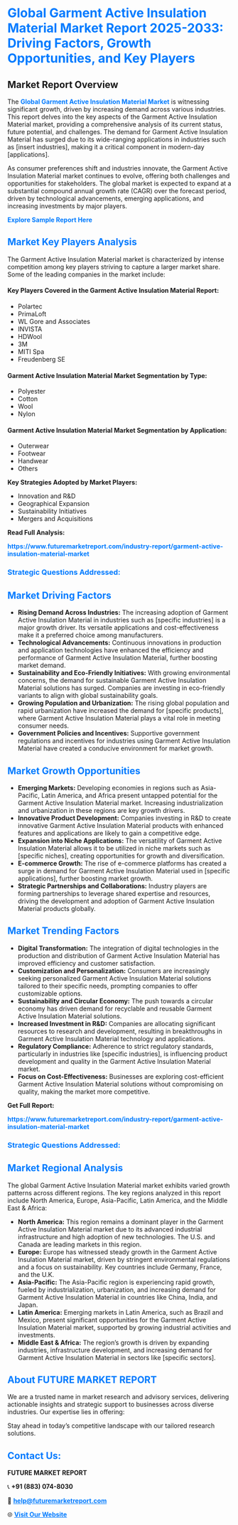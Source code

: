<h1 style="color: #007BFF;">Global Garment Active Insulation Material Market Report 2025-2033: Driving Factors, Growth Opportunities, and Key Players</h1>

<section id="overview">
<h2>Market Report Overview</h2>
<p>The <a href="https://www.futuremarketreport.com/industry-report/garment-active-insulation-material-market" style="color: #007BFF; text-decoration: none;"><strong>Global Garment Active Insulation Material Market</strong></a> is witnessing significant growth, driven by increasing demand across various industries. This report delves into the key aspects of the Garment Active Insulation Material market, providing a comprehensive analysis of its current status, future potential, and challenges. The demand for Garment Active Insulation Material has surged due to its wide-ranging applications in industries such as [insert industries], making it a critical component in modern-day [applications].</p>
<p>As consumer preferences shift and industries innovate, the Garment Active Insulation Material market continues to evolve, offering both challenges and opportunities for stakeholders. The global market is expected to expand at a substantial compound annual growth rate (CAGR) over the forecast period, driven by technological advancements, emerging applications, and increasing investments by major players.</p>
</section>

<section id="overview">
<p><a href="https://www.futuremarketreport.com/request-sample/reportId=53398" style="color: #007BFF; text-decoration: none;"><strong>Explore Sample Report Here</strong></a></p>
</section>

<section id="key-players">
<h2 style="color: #007BFF;">Market Key Players Analysis</h2>
<p>The Garment Active Insulation Material market is characterized by intense competition among key players striving to capture a larger market share. Some of the leading companies in the market include:</p>
<h4>Key Players Covered in the Garment Active Insulation Material Report:</h4>
<ul><li>Polartec</li><li>PrimaLoft</li><li>WL Gore and Associates</li><li>INVISTA</li><li>HDWool</li><li>3M</li><li>MITI Spa</li><li>Freudenberg SE</li></ul>
<h4>Garment Active Insulation Material Market Segmentation by Type:</h4>
<ul><li>Polyester</li><li>Cotton</li><li>Wool</li><li>Nylon</li></ul>

<h4>Garment Active Insulation Material Market Segmentation by Application:</h4>
<ul><li>Outerwear</li><li>Footwear</li><li>Handwear</li><li>Others</li></ul>
<p><strong>Key Strategies Adopted by Market Players:</strong></p>
<ul>
<li>Innovation and R&D</li>
<li>Geographical Expansion</li>
<li>Sustainability Initiatives</li>
<li>Mergers and Acquisitions</li>
</ul>
</section>

<section>
<p><strong>Read Full Analysis: </strong></p><a href="https://www.futuremarketreport.com/industry-report/garment-active-insulation-material-market" style="color: #007BFF; text-decoration: none;"><strong>https://www.futuremarketreport.com/industry-report/garment-active-insulation-material-market</strong></a>
<h3 style="color: #007BFF;">Strategic Questions Addressed:</h3>
</section>

<section id="driving-factors">
<h2 style="color: #007BFF;">Market Driving Factors</h2>
<ul>
<li><strong>Rising Demand Across Industries:</strong> The increasing adoption of Garment Active Insulation Material in industries such as [specific industries] is a major growth driver. Its versatile applications and cost-effectiveness make it a preferred choice among manufacturers.</li>
<li><strong>Technological Advancements:</strong> Continuous innovations in production and application technologies have enhanced the efficiency and performance of Garment Active Insulation Material, further boosting market demand.</li>
<li><strong>Sustainability and Eco-Friendly Initiatives:</strong> With growing environmental concerns, the demand for sustainable Garment Active Insulation Material solutions has surged. Companies are investing in eco-friendly variants to align with global sustainability goals.</li>
<li><strong>Growing Population and Urbanization:</strong> The rising global population and rapid urbanization have increased the demand for [specific products], where Garment Active Insulation Material plays a vital role in meeting consumer needs.</li>
<li><strong>Government Policies and Incentives:</strong> Supportive government regulations and incentives for industries using Garment Active Insulation Material have created a conducive environment for market growth.</li>
</ul>
</section>

<section id="growth-opportunities">
<h2 style="color: #007BFF;">Market Growth Opportunities</h2>
<ul>
<li><strong>Emerging Markets:</strong> Developing economies in regions such as Asia-Pacific, Latin America, and Africa present untapped potential for the Garment Active Insulation Material market. Increasing industrialization and urbanization in these regions are key growth drivers.</li>
<li><strong>Innovative Product Development:</strong> Companies investing in R&D to create innovative Garment Active Insulation Material products with enhanced features and applications are likely to gain a competitive edge.</li>
<li><strong>Expansion into Niche Applications:</strong> The versatility of Garment Active Insulation Material allows it to be utilized in niche markets such as [specific niches], creating opportunities for growth and diversification.</li>
<li><strong>E-commerce Growth:</strong> The rise of e-commerce platforms has created a surge in demand for Garment Active Insulation Material used in [specific applications], further boosting market growth.</li>
<li><strong>Strategic Partnerships and Collaborations:</strong> Industry players are forming partnerships to leverage shared expertise and resources, driving the development and adoption of Garment Active Insulation Material products globally.</li>
</ul>
</section>

<section id="trending-factors">
<h2 style="color: #007BFF;">Market Trending Factors</h2>
<ul>
<li><strong>Digital Transformation:</strong> The integration of digital technologies in the production and distribution of Garment Active Insulation Material has improved efficiency and customer satisfaction.</li>
<li><strong>Customization and Personalization:</strong> Consumers are increasingly seeking personalized Garment Active Insulation Material solutions tailored to their specific needs, prompting companies to offer customizable options.</li>
<li><strong>Sustainability and Circular Economy:</strong> The push towards a circular economy has driven demand for recyclable and reusable Garment Active Insulation Material solutions.</li>
<li><strong>Increased Investment in R&D:</strong> Companies are allocating significant resources to research and development, resulting in breakthroughs in Garment Active Insulation Material technology and applications.</li>
<li><strong>Regulatory Compliance:</strong> Adherence to strict regulatory standards, particularly in industries like [specific industries], is influencing product development and quality in the Garment Active Insulation Material market.</li>
<li><strong>Focus on Cost-Effectiveness:</strong> Businesses are exploring cost-efficient Garment Active Insulation Material solutions without compromising on quality, making the market more competitive.</li>
</ul>
</section>

<section>
<p><strong>Get Full Report: </strong></p><a href="https://www.futuremarketreport.com/industry-report/garment-active-insulation-material-market" style="color: #007BFF; text-decoration: none;"><strong>https://www.futuremarketreport.com/industry-report/garment-active-insulation-material-market</strong></a>
<h3 style="color: #007BFF;">Strategic Questions Addressed:</h3>
</section>


<section id="regional-analysis">
<h2 style="color: #007BFF;">Market Regional Analysis</h2>
<p>The global Garment Active Insulation Material market exhibits varied growth patterns across different regions. The key regions analyzed in this report include North America, Europe, Asia-Pacific, Latin America, and the Middle East & Africa:</p>
<ul>
<li><strong>North America:</strong> This region remains a dominant player in the Garment Active Insulation Material market due to its advanced industrial infrastructure and high adoption of new technologies. The U.S. and Canada are leading markets in this region.</li>
<li><strong>Europe:</strong> Europe has witnessed steady growth in the Garment Active Insulation Material market, driven by stringent environmental regulations and a focus on sustainability. Key countries include Germany, France, and the U.K.</li>
<li><strong>Asia-Pacific:</strong> The Asia-Pacific region is experiencing rapid growth, fueled by industrialization, urbanization, and increasing demand for Garment Active Insulation Material in countries like China, India, and Japan.</li>
<li><strong>Latin America:</strong> Emerging markets in Latin America, such as Brazil and Mexico, present significant opportunities for the Garment Active Insulation Material market, supported by growing industrial activities and investments.</li>
<li><strong>Middle East & Africa:</strong> The region’s growth is driven by expanding industries, infrastructure development, and increasing demand for Garment Active Insulation Material in sectors like [specific sectors].</li>
</ul>
</section>

<footer>
<h2 style="color: #007BFF;">About FUTURE MARKET REPORT</h2>
<p>We are a trusted name in market research and advisory services, delivering actionable insights and strategic support to businesses across diverse industries. Our expertise lies in offering:</p>

<p>Stay ahead in today’s competitive landscape with our tailored research solutions.</p>

<h2 style="color: #007BFF;">Contact Us:</h2>
<p><strong>FUTURE MARKET REPORT</strong></p>
<p>📞 <strong>+91 (883) 074-8030</strong></p>
<p>📧 <strong><a href="mailto:help@futuremarketreport.com" style="color: #007BFF;">help@futuremarketreport.com</a></strong></p>
<p>🌐 <strong><a href="https://www.futuremarketreport.com/" style="color: #007BFF;">Visit Our Website</a></strong></p>
</footer>
